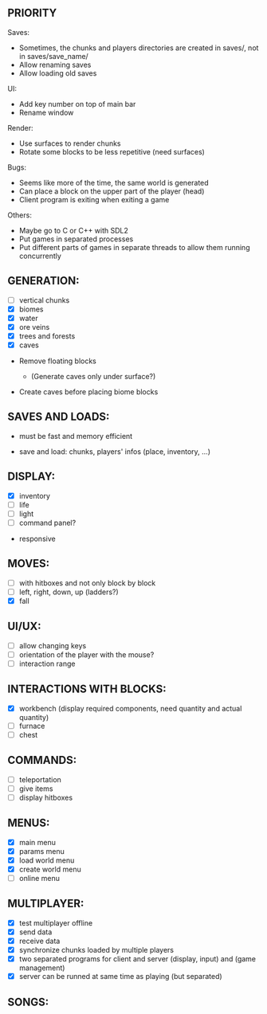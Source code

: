 ## PRIORITY

Saves:
- Sometimes, the chunks and players directories are created in saves/, not in saves/save_name/
- Allow renaming saves
- Allow loading old saves

UI:
- Add key number on top of main bar
- Rename window

Render:
- Use surfaces to render chunks
- Rotate some blocks to be less repetitive (need surfaces)

Bugs:
- Seems like more of the time, the same world is generated
- Can place a block on the upper part of the player (head)
- Client program is exiting when exiting a game

Others:
- Maybe go to C or C++ with SDL2
- Put games in separated processes
- Put different parts of games in separate threads to allow them running concurrently

## GENERATION:

- [ ] vertical chunks
- [x] biomes
- [x] water
- [x] ore veins
- [x] trees and forests
- [x] caves

- Remove floating blocks
  - (Generate caves only under surface?)
  
- Create caves before placing biome blocks


## SAVES AND LOADS:

- must be fast and memory efficient

- save and load: chunks, players' infos (place, inventory, ...)

## DISPLAY:

- [x] inventory
- [ ] life
- [ ] light
- [ ] command panel?

- responsive

## MOVES:

- [ ] with hitboxes and not only block by block
- [ ] left, right, down, up (ladders?)
- [x] fall

## UI/UX:

- [ ] allow changing keys
- [ ] orientation of the player with the mouse?
- [ ] interaction range

## INTERACTIONS WITH BLOCKS:

- [x] workbench (display required components, need quantity and actual quantity)
- [ ] furnace
- [ ] chest

## COMMANDS:

- [ ] teleportation
- [ ] give items
- [ ] display hitboxes

## MENUS:

- [x] main menu
- [x] params menu
- [x] load world menu
- [x] create world menu
- [ ] online menu

## MULTIPLAYER:

- [x] test multiplayer offline
- [x] send data
- [x] receive data
- [x] synchronize chunks loaded by multiple players
- [x] two separated programs for client and server (display, input) and (game management)
- [x] server can be runned at same time as playing (but separated)

## SONGS: